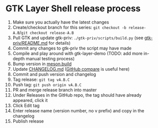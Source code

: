 # GTK Layer Shell release process
1. Make sure you actually have the latest changes
1. Create/checkout branch for this series: `git checkout -b release-A.B`/`git checkout release-A.B`
1. Pull GTK and update gtk-priv: `./gtk-priv/scripts/build.py` (see [gtk-priv/README.md](gtk-priv/README.md) for details)
1. Commit any changes to gtk-priv the script may have made
1. Compile and play around with gtk-layer-demo (TODO: add more in-depth manual testing process)
1. Bump version in [meson.build](meson.build)
1. Update [CHANGELOG.md](CHANGELOG.md) ([GitHub compare](https://github.com/wmww/gtk-layer-shell/compare/) is useful here)
1. Commit and push version and changelog
1. Tag release: `git tag vA.B.C`
1. Push tag: `git push origin vA.B.C`
1. PR and merge release branch into master
1. Under Releases in the GitHub repo, the tag should have already appeared, click it
1. Click Edit tag
1. Enter release name (version number, no v prefix) and copy in the changelog
1. Publish release
